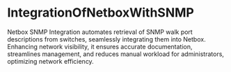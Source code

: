 # IntegrationOfNetboxWithSNMP
Netbox SNMP Integration automates retrieval of SNMP walk port descriptions from switches, seamlessly integrating them into Netbox. Enhancing network visibility, it ensures accurate documentation, streamlines management, and reduces manual workload for administrators, optimizing network efficiency.

